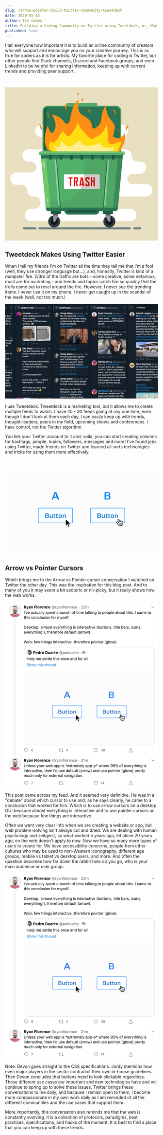 ```yaml
---
slug: /arrow-pointer-build-twitter-community-tweetdeck
date: 2020-05-15
author: Tim Combs
title: Building a Coding Community on Twitter using Tweetdeck, or, Why the Arrow vs Pointer Cursor Conversation Makes Me Happy
published: true
---
```


I tell everyone how important it is to build an online community of creators who will support and encourage you on your creative journey. This is as true for coders as it is for artists. My favorite place for coding is Twitter, but other people find Slack channels, Discord and Facebook groups, and even LinkedIn to be helpful for sharing information, keeping up with current trends and providing peer support.

<br>

![dumpster fire pic](../images/2020.05.15_tweetdeck_arrow_vs_pointer/dumpster-fire.png "Twitter is kind of a dumpster fire")

## Tweetdeck Makes Using Twitter Easier

When I tell my friends I'm on Twitter all the time they tell me that I'm a fool (well, they use stronger language but...), and, honestly, Twitter is kind of a dumpster fire. 2/3rd of the traffic are bots - some creative, some nefarious, most are for marketing - and trends and topics catch fire so quickly that the trolls come out to revel around the fire. However, I never see the trending items. I never use it on my phone. I never get caught up in the scandal of the week (well, not too much.)

![Tweetdeck feeds](../images/2020.05.15_tweetdeck_arrow_vs_pointer/tweetdeck-feeds.png "A few of my many Tweetdeck feeds.")

I use Tweetdeck. Tweetdeck is a marketing tool, but it allows me to create multiple feeds to watch. I have 20 - 30 feeds going at any one time, even though I don't look at them each day, I can easily keep up with trends, thought-leaders, peers in my field, upcoming shows and conferences. I have control, not the Twitter algorithm.

You link your Twitter account to it and, voilà, you can start creating columns for hashtags, people, topics, followers, messages and more! I've found jobs using Twitter, made friends on Twitter and learned all sorts technologies and tricks for using them more effectively.

<br>

![A B picture of Arrow and Pointer Cursor](../images/2020.05.15_tweetdeck_arrow_vs_pointer/arrow-pointer.png "Which cursor should you use?")

## Arrow vs Pointer Cursors

Which brings me to the Arrow vs Pointer cursor conversation I watched on Twitter the other day. This was the inspiration for this blog post. And to many of you it may seem a bit esoteric or nit-picky, but it really shows how the web works.

![Ryan Florence's tweet to answer which cursor you should use](../images/2020.05.15_tweetdeck_arrow_vs_pointer/the-answer-1.png "Ryan Florence's tweet about which cursor you should use.")

This post came across my feed. And it seemed very definitive. He was in a "debate" about which cursor to use and, as he says clearly, he came to a conclusion that worked for him. Which is to use arrow cursors on a desktop GUI because almost everything is interactive and to use pointer cursors on the web because few things are interactive.

Often we want very clear info when we are creating a website or app, but web problem-solving isn't always cut and dried. We are dealing with human psychology and zeitgeist, so what worked 5 years ago, let alone 20 years ago, on the web doesn't apply to now. Now we have so many more types of users to create for. We have accessibility concerns, people from other cultures who may be used to non-Western iconography, different age groups, mobile vs tablet vs desktop users, and more. And often the question becomes how far down the rabbit hole do you go, who is your main audience or user group.

![Other tweets to answer which cursor you should use](../images/2020.05.15_tweetdeck_arrow_vs_pointer/the-answer-1.png "More tweets don't muddy the water, they show use cases.")

Note: Devon goes straight to the CSS specifications. Jordy mentions how even major players in the sector contradict their own in-house guidelines. Then Devon concludes that buttons need to look clickable regardless. These different use cases are important and new technologies have and will continue to spring up to solve these issues. Twitter brings these conversations to me daily, and because I remain open to them, I become more compassionate in my own work daily as I am reminded of all the different communities and the use cases that support them.

More importantly, this conversation also reminds me that the web is constantly evolving. It is a collection of protocols, paradigms, best practices, specifications, and hacks of the moment. It is best to find a place that you can keep up with these trends.